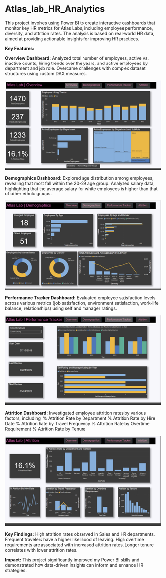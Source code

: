 # Atlas_lab_HR_Analytics
This project involves using Power BI to create interactive dashboards that monitor key HR metrics for Atlas Labs, including employee performance, diversity, and attrition rates. The analysis is based on real-world HR data, aimed at providing actionable insights for improving HR practices.

**Key Features:**

**Overview Dashboard:**
Analyzed total number of employees, active vs. inactive counts, hiring trends over the years, and active employees by department and job role.
Overcame challenges with complex dataset structures using custom DAX measures.

![Overview Dashboard](https://github.com/Rohesen/Atlas_lab_HR_Analytics/blob/main/Overview_Page.png)

**Demographics Dashboard:**
Explored age distribution among employees, revealing that most fall within the 20-29 age group.
Analyzed salary data, highlighting that the average salary for white employees is higher than that of other ethnic groups.

![Demographics Dashboard](https://github.com/Rohesen/Atlas_lab_HR_Analytics/blob/main/Demographics_Page.png)

**Performance Tracker Dashboard:**
Evaluated employee satisfaction levels across various metrics (job satisfaction, environment satisfaction, work-life balance, relationships) using self and manager ratings.

![Performance Tracker Dashboard](https://github.com/Rohesen/Atlas_lab_HR_Analytics/blob/main/Performance_Tracker_Page.png)

**Attrition Dashboard:**
Investigated employee attrition rates by various factors, including:
% Attrition Rate by Department
% Attrition Rate by Hire Date
% Attrition Rate by Travel Frequency
% Attrition Rate by Overtime Requirement
% Attrition Rate by Tenure

![Attrition Dashboard](https://github.com/Rohesen/Atlas_lab_HR_Analytics/blob/main/Attrition_Page.png)

**Key Findings:**
High attrition rates observed in Sales and HR departments.
Frequent travelers have a higher likelihood of leaving.
High overtime requirements are associated with increased attrition rates.
Longer tenure correlates with lower attrition rates.

**Impact:**
This project significantly improved my Power BI skills and demonstrated how data-driven insights can inform and enhance HR strategies.
